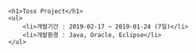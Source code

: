 	<h1>Toss Project</h1>
	<ul>
		<li>개발기간 : 2019-02-17 ~ 2019-01-24 (7일)</li>
		<li>개발환경 : Java, Oracle, Eclipse</li>
	</ul>
